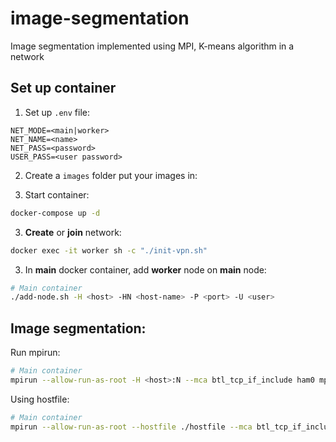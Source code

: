 # image-segmentation

Image segmentation implemented using MPI, K-means algorithm in a network

## Set up container
1. Set up `.env` file:
```
NET_MODE=<main|worker>
NET_NAME=<name>
NET_PASS=<password>
USER_PASS=<user password>
```
2. Create a `images` folder put your images in:

2. Start container:
```sh
docker-compose up -d
```

3. **Create** or **join** network:
```sh
docker exec -it worker sh -c "./init-vpn.sh"
```

3. In **main** docker container, add **worker** node on **main** node:
```sh
# Main container
./add-node.sh -H <host> -HN <host-name> -P <port> -U <user>
```

## Image segmentation:
Run mpirun:
```sh
# Main container
mpirun --allow-run-as-root -H <host>:N --mca btl_tcp_if_include ham0 mpi-img-seg <n_cluster> <path/to/img> <n_iter>
```
Using hostfile:
```sh
# Main container
mpirun --allow-run-as-root --hostfile ./hostfile --mca btl_tcp_if_include ham0 mpi-img-seg <n_cluster> <path/to/img> <n_iter>
```